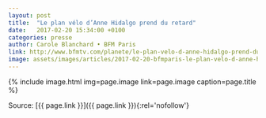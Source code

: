 ```yaml
---
layout: post
title:  "Le plan vélo d’Anne Hidalgo prend du retard"
date:   2017-02-20 15:34:00 +0100
categories: presse
author: Carole Blanchard • BFM Paris
link: http://www.bfmtv.com/planete/le-plan-velo-d-anne-hidalgo-prend-du-retard-1106698.html
image: assets/images/articles/2017-02-20-bfmparis-le-plan-velo-d-anne-hidalgo-prend-du-retard.jpg
---
```


{% include image.html
            img=page.image
            link=page.image
            caption=page.title
%}

Source: [{{ page.link }}]({{ page.link }}){:rel='nofollow'}
